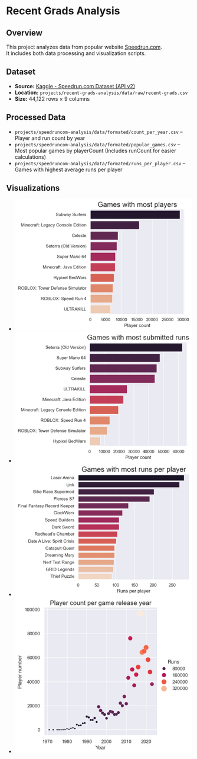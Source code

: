 # Recent Grads Analysis

## Overview
This project analyzes data from popular website [Speedrun.com](https://www.speedrun.com).  
It includes both data processing and visualization scripts.

## Dataset
- **Source:** [Kaggle - Speedrun.com Dataset (API v2)](https://www.kaggle.com/datasets/alexmerren1/speedrun-com-data?resource=download)
- **Location:** `projects/recent-grads-analysis/data/raw/recent-grads.csv`
- **Size:** 44,122 rows × 9 columns

## Processed Data
- `projects/speedruncom-analysis/data/formated/count_per_year.csv` – Player and run count by year 
- `projects/speedruncom-analysis/data/formated/popular_games.csv` – Most popular games by playerCount (Includes runCount for easier calculations)
- `projects/speedruncom-analysis/data/formated/runs_per_player.csv` –  Games with highest average runs per player

## Visualizations
- ![Games with most players](plots/most_players.png)
- ![Games with most submitted runs](plots/most_runs.png)
- ![Games with most runs per player](plots/most_runs_per_player.png)
- ![Player count per game release year](plots/player_per_release_year.png)
